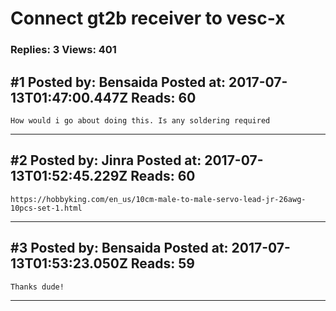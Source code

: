 # Connect gt2b receiver to vesc-x

### Replies: 3 Views: 401

## \#1 Posted by: Bensaida Posted at: 2017-07-13T01:47:00.447Z Reads: 60

```
How would i go about doing this. Is any soldering required
```

---
## \#2 Posted by: Jinra Posted at: 2017-07-13T01:52:45.229Z Reads: 60

```
https://hobbyking.com/en_us/10cm-male-to-male-servo-lead-jr-26awg-10pcs-set-1.html
```

---
## \#3 Posted by: Bensaida Posted at: 2017-07-13T01:53:23.050Z Reads: 59

```
Thanks dude!
```

---
